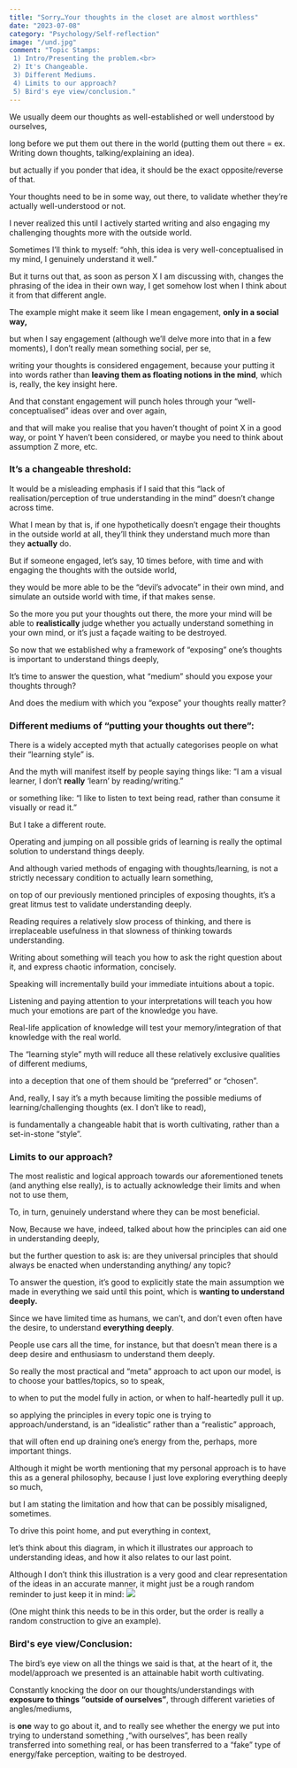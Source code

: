 ```yaml
---
title: "Sorry…Your thoughts in the closet are almost worthless"
date: "2023-07-08"
category: "Psychology/Self-reflection"
image: "/und.jpg"
comment: "Topic Stamps:
 1) Intro/Presenting the problem.<br>
 2) It's Changeable.
 3) Different Mediums.
 4) Limits to our approach?
 5) Bird's eye view/conclusion."
---
```

We usually deem our thoughts as well-established or well understood by ourselves, 

long before we put them out there in the world (putting them out there = ex. Writing down thoughts, talking/explaining an idea).

but actually if you ponder that idea, it should be the exact opposite/reverse of that.

Your thoughts need to be in some way, out there, to validate whether they’re actually well-understood or not.

I never realized this until I actively started writing and also engaging my challenging thoughts more with the outside world. 

Sometimes I’ll think to myself: “ohh, this idea is very well-conceptualised in my mind, I genuinely understand it well.”

But it turns out that, as soon as person X I am discussing with, changes the phrasing of the idea in their own way, I get somehow lost when I think about it from that different angle.

The example might make it seem like I mean engagement, <b>only in a social way,</b>

but when I say engagement (although we’ll delve more into that in a few moments), I don’t really mean something social, per se,

writing your thoughts is considered engagement, because your putting it into words rather than <b>leaving them as floating notions in the mind</b>, which is, really, the key insight here.


And that constant engagement will punch holes through your “well-conceptualised” ideas over and over again,

and that will make you realise that you haven’t thought of point X in a good way, or point Y haven’t been considered, or maybe you need to think about assumption Z more, etc.


### It’s a changeable threshold:

It would be a misleading emphasis if I said that this “lack of realisation/perception of true understanding in the mind” doesn’t change across time.

What I mean by that is, if one hypothetically doesn’t engage their thoughts in the outside world at all, they’ll think they understand much more than they <b>actually</b> do.

But if someone engaged, let’s say, 10 times before, with time and with engaging the thoughts with the outside world, 

they would be more able to be the “devil’s advocate” in their own mind, and simulate an outside world with time, if that makes sense.

So the more you put your thoughts out there, the more your mind will be able to <b>realistically</b> judge whether you actually understand something in your own mind, or it’s just a façade waiting to be destroyed.





So now that we established why a framework of “exposing” one’s thoughts is important to understand things deeply, 

It’s time to answer the question, what “medium” should you expose your thoughts through? 

And does the medium with which you “expose” your thoughts really matter?


### Different mediums of “putting your thoughts out there”:

There is a widely accepted myth that actually categorises people on what their “learning style” is.

And the myth will manifest itself by people saying things like: “I am a visual learner, I don’t <b>really</b> ‘learn’ by reading/writing.”

or something like: “I like to listen to text being read, rather than consume it visually or read it.”

But I take a different route.

Operating and jumping on all possible grids of learning is really the optimal solution to understand things deeply.

And although varied methods of engaging with thoughts/learning, is not a strictly necessary condition to actually learn something, 

on top of our previously mentioned principles of exposing thoughts, it’s a great litmus test to validate understanding deeply.

Reading requires a relatively slow process of thinking, and there is irreplaceable usefulness in that slowness of thinking towards understanding.

Writing about something will teach you how to ask the right question about it, and express chaotic information, concisely.

Speaking will incrementally build your immediate intuitions about a topic.

Listening and paying attention to your interpretations will teach you how much your emotions are part of the knowledge you have.

Real-life application of knowledge will test your memory/integration of that knowledge with the real world.

The “learning style” myth will reduce all these relatively exclusive qualities of different mediums, 

into a deception that one of them should be “preferred” or “chosen”.

And, really, I say it’s a myth because limiting the possible mediums of learning/challenging thoughts (ex. I don’t like to read), 

is fundamentally a changeable habit that is worth cultivating, rather than a set-in-stone “style”.


### Limits to our approach?

The most realistic and logical approach towards our aforementioned tenets (and anything else really),
is to actually acknowledge their limits and when not to use them,

To, in turn, genuinely understand where they can be most beneficial.


Now, Because we have, indeed, talked about how the principles can aid one in understanding deeply, 

but the further question to ask is: are they universal principles that should always be enacted when understanding anything/ any topic?

To answer the question, it’s good to explicitly state the main assumption we made in everything we said until this point, 
which is <b>wanting to understand deeply.</b>

Since we have limited time as humans, we can’t, and don’t even often have the desire, to understand <b>everything deeply</b>.

People use cars all the time, for instance, but that doesn’t mean there is a deep desire and enthusiasm to understand them deeply.

So really the most practical and “meta” approach to act upon our model, is to choose your battles/topics, so to speak, 

to when to put the model fully in action, or when to half-heartedly pull it up.


so applying the principles in every topic one is trying to approach/understand, is an “idealistic” rather than a “realistic” approach, 

that will often end up draining one’s energy from the, perhaps, more important things.

Although it might be worth mentioning that my personal approach is to have this as a general philosophy, because I just love exploring everything deeply so much,

but I am stating the limitation and how that can be possibly misaligned, sometimes.

To drive this point home, and put everything in context, 

let’s think about this diagram, in which it illustrates our approach to understanding ideas,
and how it also relates to our last point.

Although I don’t think this illustration is a very good and clear representation of the ideas in an accurate manner, it might just be a rough random reminder to just keep it in mind:
![](/und.jpg)




(One might think this needs to be in this order, but the order is really a random construction to give an example).




### Bird's eye view/Conclusion:

The bird’s eye view on all the things we said is that, at the heart of it, the model/approach we presented is an attainable habit worth cultivating. 

Constantly knocking the door on our thoughts/understandings with <b>exposure to things “outside of ourselves”</b>, through different varieties of angles/mediums, 

is <b>one</b> way to go about it, and to really see whether the energy we put into trying to understand something ,“with ourselves”, has been really transferred into something real, or has been transferred to a “fake” type of energy/fake perception, waiting to be destroyed.


